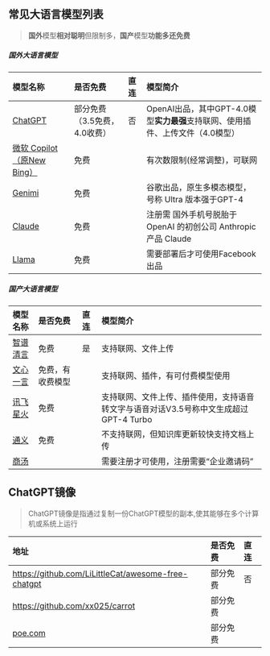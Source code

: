 ## 常见大语言模型列表

> **国外**模型**相对聪明**但限制多，**国产**模型**功能多还免费**

##### 国外大语言模型

| 模型名称                                                     | 是否免费                     | 直连 | 模型简介                                                     |
| :----------------------------------------------------------- | :--------------------------- | :--- | :----------------------------------------------------------- |
| [ChatGPT](https://chat.openai.com)                           | 部分免费（3.5免费，4.0收费） | 否   | OpenAI出品，其中GPT-4.0模型**实力最强**支持联网、使用插件、上传文件（4.0模型） |
| [微软 Copilot（原New Bing）](https://copilot.microsoft.com/) | 免费                         |      | 有次数限制(经常调整)，可联网                                 |
| [Genimi](https://gemini.google.com/app)                      | 免费                         |      | 谷歌出品，原生多模态模型，号称 Ultra 版本强于GPT-4           |
| [Claude](https://www.anthropic.com/product)                  | 免费                         |      | 注册需 国外手机号脱胎于 OpenAI 的初创公司 Anthropic 产品 Claude |
| [Llama](https://ai.meta.com/llama)                           | 免费                         |      | 需要部署后才可使用Facebook出品                               |

##### **国产大语言模型**

| 模型名称                                    | 是否免费         | 直连 | 模型简介                                                     |
| :------------------------------------------ | :--------------- | :--- | :----------------------------------------------------------- |
| [智谱清言](https://chatglm.cn)             | 免费             | 是   | 支持联网、文件上传                                           |
| [文心一言](https://yiyan.baidu.com/welcome) | 免费，有收费模型 |      | 支持联网、插件，有可付费模型使用                             |
| [讯飞星火](https://xinghuo.xfyun.cn/)       | 免费             |      | 支持联网、文件上传、插件使用，支持语音转文字与语音对话V3.5号称中文生成超过GPT-4 Turbo |
| [通义](https://tongyi.aliyun.com)           | 免费             |      | 不支持联网，但知识库更新较快支持文档上传                     |
| [商汤 ](https://chat.sensetime.com/wb/#/)   |                  |      | 需要注册才可使用，注册需要“企业邀请码”                       |

## ChatGPT镜像

> ChatGPT镜像是指通过复制一份ChatGPT模型的副本,使其能够在多个计算机或系统上运行

| 地址                                                         | 是否免费 | 直连 |
| :----------------------------------------------------------- | :------- | :--- |
| https://github.com/LiLittleCat/awesome-free-chatgpt          | 部分免费 | 否   |
| https://github.com/xx025/carrot                              | 部分免费 |      |
| [poe.com](https://poe.com/universal_link_page?handle=ChatGPT) | 部分免费 |      |


